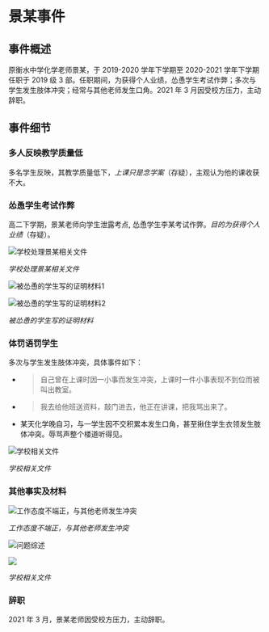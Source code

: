 # 景某事件

## 事件概述

原衡水中学化学老师景某，于 2019-2020 学年下学期至 2020-2021 学年下学期任职于 2019 级 3 部。任职期间，为获得个人业绩，怂恿学生考试作弊；多次与学生发生肢体冲突；经常与其他老师发生口角。2021 年 3 月因受校方压力，主动辞职。

## 事件细节

### 多人反映教学质量低

多名学生反映，其教学质量低下，*上课只是念学案*（存疑），主观认为他的课收获不大。

### 怂恿学生考试作弊

高二下学期，景某老师向学生泄露考点, 怂恿学生李某考试作弊。*目的为获得个人业绩*（存疑）。

![学校处理景某相关文件](https://hzsb-1301539318.file.myqcloud.com/docs/event/jingmou/3771f62aeb222b88a51e201d640bbed7.png)

*学校处理景某相关文件*

![被怂恿的学生写的证明材料1](https://hzsb-1301539318.file.myqcloud.com/docs/event/jingmou/adc3b31502eacd5387689bb9c90a1f2a.png)

![被怂恿的学生写的证明材料2](https://hzsb-1301539318.file.myqcloud.com/docs/event/jingmou/ffaac3f66c1a080159424709e58af670.png)

*被怂恿的学生写的证明材料*

### 体罚语罚学生

多次与学生发生肢体冲突，具体事件如下：

 - > 自己曾在上课时因一小事而发生冲突，上课时一件小事表现不到位而被叫出教室。
 - > 我去给他班送资料，敲门进去，他正在讲课，把我骂出来了。
 - 某天化学晚自习，与一学生因不交积累本发生口角，甚至揪住学生衣领发生肢体冲突。辱骂声整个楼道听得见。

![学校相关文件](https://hzsb-1301539318.file.myqcloud.com/docs/event/jingmou/ac76f05b31e5a036c9d9070bcfeac4a9.png)

*学校相关文件*

### 其他事实及材料

![工作态度不端正，与其他老师发生冲突](https://hzsb-1301539318.file.myqcloud.com/docs/event/jingmou/254cf4f13d347d9cb568eacd30e25663.png)

*工作态度不端正，与其他老师发生冲突*

![问题综述](https://hzsb-1301539318.file.myqcloud.com/docs/event/jingmou/ad1d4a43fac59f2e15872a33a1404b5e.png)

![](https://hzsb-1301539318.file.myqcloud.com/docs/event/jingmou/80f81b7d2056c4324f287ecbe5db47ad.png)

*学校相关文件*

### 辞职

2021 年 3 月，景某老师因受校方压力，主动辞职。
